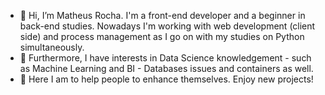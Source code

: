 - 👋 Hi, I’m Matheus Rocha. I'm a front-end developer and a beginner in back-end studies. Nowadays I'm working with web development (client side) and process management as I go on with my studies on Python simultaneously.
- 👀 Furthermore, I have interests in Data Science knowledgement - such as Machine Learning and BI - Databases issues and containers as well. 
- 👀 Here I am to help people to enhance themselves. Enjoy new projects!

<!---
TheusTeteus/TheusTeteus is a ✨ special ✨ repository because its `README.md` (this file) appears on your GitHub profile.
You can click the Preview link to take a look at your changes.
--->
